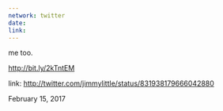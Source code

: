 ```yaml
---
network: twitter
date:
link:
---
```

me too.

http://bit.ly/2kTntEM 

link: http://twitter.com/jimmylittle/status/831938179666042880 

February 15, 2017